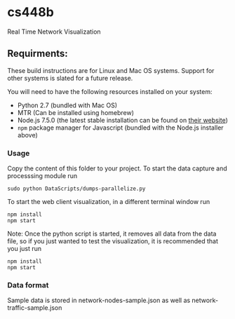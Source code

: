# cs448b
Real Time Network Visualization

## Requirments:

These build instructions are for Linux and Mac OS systems. Support for other systems is slated for a future release. 

You will need to have the following resources installed on your system:
- Python 2.7 (bundled with Mac OS)
- MTR (Can be installed using homebrew)
- Node.js 7.5.0 (the latest stable installation can be found on [their website](https://nodejs.org/en/download/))
- `npm` package manager for Javascript (bundled with the Node.js installer above)

### Usage
Copy the content of this folder to your project. To start the data capture and processsing module run
```
sudo python DataScripts/dumps-parallelize.py
```
To start the web client visualization, in a different terminal window run 
```
npm install
npm start
```

Note: Once the python script is started, it removes all data from the data file, so if you just wanted to test the visualization, it is recommended that you just run 

```
npm install
npm start

```

### Data format
Sample data is stored in network-nodes-sample.json as well as network-traffic-sample.json 
